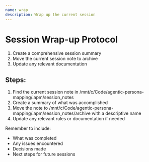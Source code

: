 ```yaml
---
name: wrap
description: Wrap up the current session
---
```


# Session Wrap-up Protocol

1. Create a comprehensive session summary
2. Move the current session note to archive
3. Update any relevant documentation

## Steps:
1. Find the current session note in /mnt/c/Code/agentic-persona-mapping/.apm/session_notes
2. Create a summary of what was accomplished
3. Move the note to /mnt/c/Code/agentic-persona-mapping/.apm/session_notes/archive with a descriptive name
4. Update any relevant rules or documentation if needed

Remember to include:
- What was completed
- Any issues encountered
- Decisions made
- Next steps for future sessions